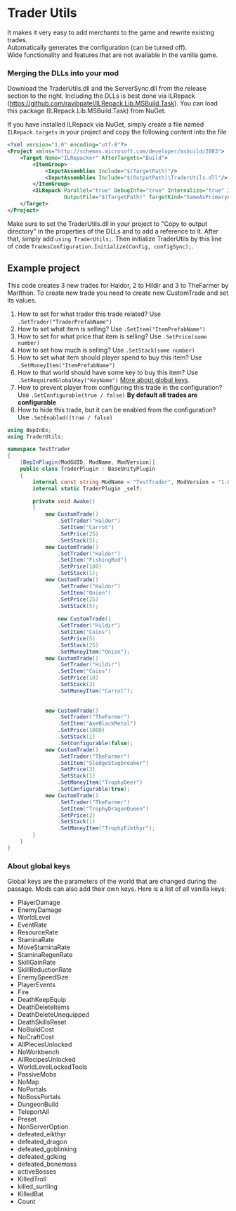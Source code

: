 # Trader Utils

It makes it very easy to add merchants to the game and rewrite existing trades. <br>
Automatically generates the configuration (can be turned off). <br>
Wide functionality and features that are not available in the vanilla game. <br>

### Merging the DLLs into your mod

Download the TraderUtils.dll and the ServerSync.dll from the release section to the right.
Including the DLLs is best done via ILRepack (https://github.com/ravibpatel/ILRepack.Lib.MSBuild.Task). You can load
this package (ILRepack.Lib.MSBuild.Task) from NuGet.

If you have installed ILRepack via NuGet, simply create a file named `ILRepack.targets` in your project and copy the
following content into the file

```xml
<?xml version="1.0" encoding="utf-8"?>
<Project xmlns="http://schemas.microsoft.com/developer/msbuild/2003">
    <Target Name="ILRepacker" AfterTargets="Build">
        <ItemGroup>
            <InputAssemblies Include="$(TargetPath)"/>
            <InputAssemblies Include="$(OutputPath)\TraderUtils.dll"/>
        </ItemGroup>
        <ILRepack Parallel="true" DebugInfo="true" Internalize="true" InputAssemblies="@(InputAssemblies)"
                  OutputFile="$(TargetPath)" TargetKind="SameAsPrimaryAssembly" LibraryPath="$(OutputPath)"/>
    </Target>
</Project>
```

Make sure to set the TraderUtils.dll in your project to "Copy to output directory" in the properties of the DLLs and to
add
a reference to it.
After that, simply add `using TraderUtils;`.
Then initialize TraderUtils by this line of code `TradesConfiguration.Initialize(Config, configSync);`.

## Example project

This code creates 3 new trades for Haldor, 2 to Hildir and 3 to TheFarmer by Marlthon.
To create new trade you need to create new CustomTrade and set its values.

1. How to set for what trader this trade related? Use `.SetTrader("TraderPrefabName")`
2. How to set what item is selling? Use `.SetItem("ItemPrefabName")`
3. How to set for what price that item is selling? Use `.SetPrice(some number)`
4. How to set how much is selling? Use `.SetStack(some number)`
5. How to set what item should player spend to buy this item? Use `.SetMoneyItem("ItemPrefabName")`
6. How to that world should have some key to buy this item?
   Use `.SetRequiredGlobalKey("KeyName")` [More about global keys]().
7. How to prevent player from configuring this trade in the configuration? Use `.SetConfigurable(true / false)` **By
   default all trades are configurable**
8. How to hide this trade, but it can be enabled from the configuration? Use `.SetEnabled((true / false)`

```csharp
using BepInEx;
using TraderUtils;

namespace TestTrader
{
    [BepInPlugin(ModGUID, ModName, ModVersion)]
    public class TraderPlugin : BaseUnityPlugin
    {
        internal const string ModName = "TestTrader", ModVersion = "1.0.0", ModGUID = "com.Frogger." + ModName;
        internal static TraderPlugin _self;

        private void Awake()
        {
            new CustomTrade()
                .SetTrader("Haldor")
                .SetItem("Carrot")
                .SetPrice(25)
                .SetStack(5);
            new CustomTrade()
                .SetTrader("Haldor")
                .SetItem("FishingRod")
                .SetPrice(100)
                .SetStack(1);
            new CustomTrade()
                .SetTrader("Haldor")
                .SetItem("Onion")
                .SetPrice(25)
                .SetStack(5);
                
                new CustomTrade()
                .SetTrader("Hildir")
                .SetItem("Coins")
                .SetPrice(5)
                .SetStack(25)
                .SetMoneyItem("Onion");
            new CustomTrade()
                .SetTrader("Hildir")
                .SetItem("Coins")
                .SetPrice(10)
                .SetStack(2)
                .SetMoneyItem("Carrot");
          
                
            new CustomTrade()
                .SetTrader("TheFarmer")
                .SetItem("AxeBlackMetal")
                .SetPrice(1000)
                .SetStack(1)
                .SetConfigurable(false);
            new CustomTrade()
                .SetTrader("TheFarmer")
                .SetItem("SledgeStagbreaker")
                .SetPrice(3)
                .SetStack(1)
                .SetMoneyItem("TrophyDeer")
                .SetConfigurable(true);
            new CustomTrade()
                .SetTrader("TheFarmer")
                .SetItem("TrophyDragonQueen")
                .SetPrice(2)
                .SetStack(1)
                .SetMoneyItem("TrophyEikthyr");
        }
    }
}
```

### About global keys

Global keys are the parameters of the world that are changed during the passage. Mods can also add their own keys. Here
is a list of all vanilla keys:

* PlayerDamage
* EnemyDamage
* WorldLevel
* EventRate
* ResourceRate
* StaminaRate
* MoveStaminaRate
* StaminaRegenRate
* SkillGainRate
* SkillReductionRate
* EnemySpeedSize
* PlayerEvents
* Fire
* DeathKeepEquip
* DeathDeleteItems
* DeathDeleteUnequipped
* DeathSkillsReset
* NoBuildCost
* NoCraftCost
* AllPiecesUnlocked
* NoWorkbench
* AllRecipesUnlocked
* WorldLevelLockedTools
* PassiveMobs
* NoMap
* NoPortals
* NoBossPortals
* DungeonBuild
* TeleportAll
* Preset
* NonServerOption
* defeated_eikthyr
* defeated_dragon
* defeated_goblinking
* defeated_gdking
* defeated_bonemass
* activeBosses
* KilledTroll
* killed_surtling
* KilledBat
* Count